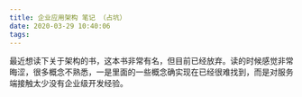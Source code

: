 ```yaml
---
title: 企业应用架构 笔记 （占坑）
date: 2020-03-29 10:40:06
tags:
---
```


最近想读下关于架构的书，这本书非常有名，但目前已经放弃。读的时候感觉非常晦涩，很多概念不熟悉，一是里面的一些概念确实现在已经很难找到，而是对服务端接触太少没有企业级开发经验。
